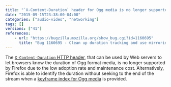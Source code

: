 ```yaml
---
title: "`X-Content-Duration` header for Ogg media is no longer supported"
date: "2015-09-15T23:38:00-04:00"
categories: ["audio-video", "networking"]
tags: []
versions: ["41"]
references:
    - url: "https://bugzilla.mozilla.org/show_bug.cgi?id=1160695"
      title: "Bug 1160695 - Clean up duration tracking and use mirroring for cross-thread access"
---
```

The [`X-Content-Duration` HTTP header](https://developer.mozilla.org/en-US/docs/Web/HTTP/Configuring_servers_for_Ogg_media#Serve_X-Content-Duration_headers), that can be used by Web servers to let browsers know the duration of Ogg format media, is no longer supported by Firefox due to the low adoption rate and maintenance cost. Alternatively, Firefox is able to identify the duration without seeking to the end of the stream when a [keyframe index for Ogg media](http://blog.pearce.org.nz/2010/08/keyframe-indexed-ogg-files-supported-in.html) is provided.
